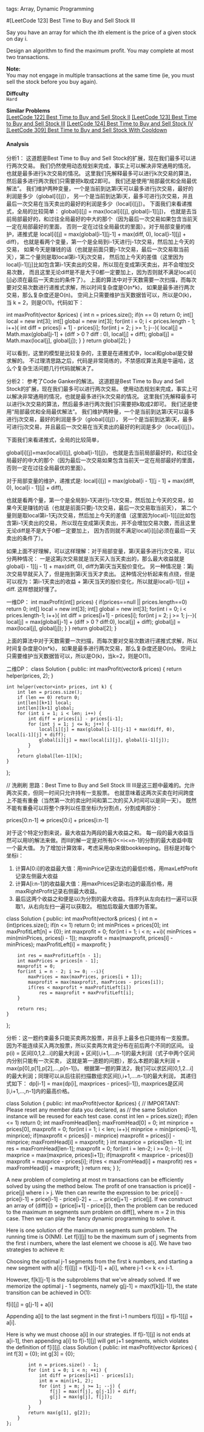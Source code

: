 tags: Array, Dynamic Programming

#[LeetCode 123] Best Time to Buy and Sell Stock III

Say you have an array for which the ith element is the price of a given stock on day i.

Design an algorithm to find the maximum profit. You may complete at most two transactions.

**Note:**  
You may not engage in multiple transactions at the same time (ie, you must sell the stock before you buy again).

**Diffculty**  
`Hard`

**Similar Problems**  
[[LeetCode 122] Best Time to Buy and Sell Stock II]()
[[LeetCode 123] Best Time to Buy and Sell Stock III]()
[[LeetCode 124] Best Time to Buy and Sell Stock IV]()
[[LeetCode 309] Best Time to Buy and Sell Stock With Cooldown]()

#### Analysis



分析1：
这道题是Best Time to Buy and Sell Stock的扩展，现在我们最多可以进行两次交易。
我们仍然使用动态规划来完成，事实上可以解决非常通用的情况，也就是最多进行k次交易的情况。
这里我们先解释最多可以进行k次交易的算法，然后最多进行两次我们只需要把k取成2即可。
我们还是使用“局部最优和全局最优解法”。
我们维护两种变量，一个是当前到达第i天可以最多进行j次交易，最好的利润是多少（global[i][j]），
另一个是当前到达第i天，最多可进行j次交易，并且最后一次交易在当天卖出的最好的利润是多少（local[i][j]）。
下面我们来看递推式，全局的比较简单：
global[i][j] = max(local[i][j], global[i-1][j])，
也就是去当前局部最好的，和过往全局最好的中大的那个（因为最后一次交易如果包含当前天一定在局部最好的里面，
否则一定在过往全局最优的里面）。对于局部变量的维护，递推式是
local[i][j] = max(global[i-1][j-1] + max(diff, 0), local[i-1][j] + diff)，
也就是看两个变量，第一个是全局到i-1天进行j-1次交易，然后加上今天的交易，
如果今天是赚钱的话（也就是前面只要j-1次交易，最后一次交易取当前天），第二个量则是取local第i-1天j次交易，
然后加上今天的差值（这里因为local[i-1][j]比如包含第i-1天卖出的交易，所以现在变成第i天卖出，并不会增加交易次数，
而且这里无论diff是不是大于0都一定要加上，因为否则就不满足local[i][j]必须在最后一天卖出的条件了）。
上面的算法中对于天数需要一次扫描，而每次要对交易次数进行递推式求解，所以时间复杂度是O(n*k)，
如果是最多进行两次交易，那么复杂度还是O(n)。
空间上只需要维护当天数据皆可以，所以是O(k)，当 k = 2，则是O(1)。代码如下：

int maxProfit(vector<int> &prices) {
    int n = prices.size();
    if(n == 0) return 0;
    int[] local = new int[3];
    int[] global = new int[3];
    for(int i = 0; i < prices.length - 1; i++){
        int diff = prices[i + 1] - prices[i];
        for(int j = 2; j >= 1; j--){
            local[j] = Math.max(global[j-1] + (diff > 0 ? diff : 0), local[j] + diff);
            global[j] = Math.max(local[j], global[j]);
        }
    }
    return global[2];
}

可以看到，这里的模型是比较复杂的，主要是在递推式中，local和global是交替求解的。
不过理清思路之后，代码是非常简练的，不禁感叹算法真是牛逼哈，这么个复杂生活问题几行代码就解决了。


分析2：
参考了Code Ganker的解法。
这道题是Best Time to Buy and Sell Stock的扩展，现在我们最多可以进行两次交易。
使用动态规划来完成，事实上可以解决非常通用的情况，也就是最多进行k次交易的情况。
这里我们先解释最多可以进行k次交易的算法，然后最多进行两次我们只需要把k取成2即可。
我们还是使用“局部最优和全局最优解法”。
我们维护两种量，一个是当前到达第i天可以最多进行j次交易，最好的利润是多少（global[i][j]），
另一个是当前到达第i天，最多可进行j次交易，并且最后一次交易在当天卖出的最好的利润是多少（local[i][j]）。

下面我们来看递推式，全局的比较简单，

global[i][j]=max(local[i][j], global[i-1][j])，
也就是去当前局部最好的，和过往全局最好的中大的那个（因为最后一次交易如果包含当前天一定在局部最好的里面，
否则一定在过往全局最优的里面）。

对于局部变量的维护，递推式是: local[i][j] = max(global[i - 1][j - 1] + max(diff, 0), local[i - 1][j] + diff),

也就是看两个量，第一个是全局到i-1天进行j-1次交易，然后加上今天的交易，如果今天是赚钱的话（也就是前面只要j-1次交易，最后一次交易取当前天），
第二个量则是取local第i-1天j次交易，然后加上今天的差值（这里因为local[i-1][j]比如包含第i-1天卖出的交易，
所以现在变成第i天卖出，并不会增加交易次数，而且这里无论diff是不是大于0都一定要加上，
因为否则就不满足local[i][j]必须在最后一天卖出的条件了）。

如果上面不好理解，可以这样理解：对于局部变量，第i天最多进行j次交易，可以分两种情况：
一是这第j次交易就是当天买入当天卖出的，那么最大收益就是  global[i - 1][j - 1] + max(diff, 0), diff为第i天当天股价变化。
另一种情况是：第j次交易早就买入了，但是拖到第i天当天才卖出。
这种情况分析起来有点绕，但是可以视为：第i-1天卖出的收益 + 第i天当天的股价变化，所以就是local[i-1][j] + diff. 这样想就好懂了。

一维DP：
int maxProfit(int[] prices) {
    if(prices==null || prices.length==0)
        return 0;
    int[] local = new int[3];
    int[] global = new int[3];
    for(int i = 0; i < prices.length-1; i++){
        int diff = prices[i+1] - prices[i];
        for(int j = 2; j >= 1; j--){
            local[j] = max(global[j-1] + (diff > 0 ? diff:0), local[j] + diff);
            global[j] = max(local[j], global[j]);
        }
    }
    return global[2];
}

上面的算法中对于天数需要一次扫描，而每次要对交易次数进行递推式求解，所以时间复杂度是O(n*k)，
如果是最多进行两次交易，那么复杂度还是O(n)。
空间上只需要维护当天数据皆可以，所以是O(k)，当k=2，则是O(1)。

二维DP：
class Solution {
public:
    int maxProfit(vector<int>& prices) {
        return helper(prices, 2);
    }

    int helper(vector<int> prices, int k) {
        int len = prices.size();
        if (len == 0) return 0;
        int[len][k+1] local;
        int[len][k+1] global;
        for (int i = 1; i < len; i++) {
            int diff = prices[i] - prices[i-1];
            for (int j = 1; j <= k; j++) {
                local[i][j] = max(global[i-1][j-1] + max(diff, 0), local[i-1][j] + diff);
                global[i][j] = max(local[i][j], global[i-1][j]);
            }
        }
        return global[len-1][k];
    }
};

// 洗刷刷
思路：Best Time to Buy and Sell Stock III
III是这三题中最难的。允许两次买卖，但同一时间只允许持有一支股票。
也就意味着这两次买卖在时间跨度上不能有重叠（当然第一次的卖出时间和第二次的买入时间可以是同一天）。
既然不能有重叠可以将整个序列以任意坐标i为分割点，分割成两部分：

prices[0:n-1] => prices[0:i] + prices[i:n-1]

对于这个特定分割来说，最大收益为两段的最大收益之和。
每一段的最大收益当然可以用I的解法来做。而III的解一定是对所有0<=i<=n-1的分割的最大收益中取一个最大值。
为了增加计算效率，考虑采用dp来做bookkeeping。目标是对每个坐标i：

1. 计算A[0:i]的收益最大值：用minPrice记录i左边的最低价格，用maxLeftProfit记录左侧最大收益
2. 计算A[i:n-1]的收益最大值：用maxPrices记录i右边的最高价格，用maxRightProfit记录右侧最大收益。
3. 最后这两个收益之和便是以i为分割的最大收益。将序列从左向右扫一遍可以获取1，从右向左扫一遍可以获取2。
相加后取最大值即为答案。

class Solution {
public:
    int maxProfit(vector<int>& prices) {
        int n = (int)prices.size();
        if(n <= 1) return 0;
        int minPrices = prices[0];
        int maxProfitLeft[n] = {0};
        int maxprofit = 0;
        for(int i = 1; i < n; ++i){
            minPrices = min(minPrices, prices[i - 1]);
            maxprofit = max(maxprofit, prices[i] - minPrices);
            maxProfitLeft[i] = maxprofit;
        }

        int res = maxProfitLeft[n - 1];
        int maxPrices = prices[n - 1];
        maxprofit = 0;
        for(int i = n - 2; i >= 0; --i){
            maxPrices = max(maxPrices, prices[i + 1]);
            maxprofit = max(maxprofit, maxPrices - prices[i]);
            if(res < maxprofit + maxProfitLeft[i])
                res = maxprofit + maxProfitLeft[i];
        }

        return res;
    }
};

分析：这一题约束最多只能买卖两次股票，并且手上最多也只能持有一支股票。
因为不能连续买入两次股票，所以买卖两次肯定分布在前后两个不同的区间。
设p(i) = 区间[0,1,2...i]的最大利润 + 区间[i,i+1,....n-1]的最大利润（式子中两个区间内分别只能有一次买卖，
这就是第一道题的问题），那么本题的最大利润 = max{p[0],p[1],p[2],...,p[n-1]}。
根据第一题的算法2，我们可以求区间[0,1,2...i]的最大利润；同理可以从后往前扫描数组求区间[i,i+1,....n-1]的最大利润，
其递归式如下：
dp[i-1] = max{dp[i], maxprices - prices[i-1]}, maxprices是区间[i,i+1,...,n-1]内的最高价格。

class Solution {
public:
    int maxProfit(vector<int> &prices) {
        // IMPORTANT: Please reset any member data you declared, as
        // the same Solution instance will be reused for each test case.
        const int len = prices.size();
        if(len <= 1) return 0;
        int maxFromHead[len];
        maxFromHead[0] = 0;
        int minprice = prices[0], maxprofit = 0;
        for(int i = 1; i < len; i++){
            minprice = min(prices[i-1], minprice);
            if(maxprofit < prices[i] - minprice)
                maxprofit = prices[i] - minprice;
            maxFromHead[i] = maxprofit;
        }
        int maxprice = prices[len - 1];
        int res = maxFromHead[len-1];
        maxprofit = 0;
        for(int i = len-2; i >= 0; i--){
            maxprice = max(maxprice, prices[i+1]);
            if(maxprofit < maxprice - prices[i])
                maxprofit = maxprice - prices[i];
            if(res < maxFromHead[i] + maxprofit)
                res = maxFromHead[i] + maxprofit;
        }
        return res;
    }
};

A new problem of completing at most m transactions can be efficiently solved by using the method below.
The profit of one transaction is price[i] - price[j] where i > j.
We then can rewrite the expression to be:
price[i] - price[i-1] + price[i-1] - price[i-2] + ... + price[j+1] - price[j].
If we construct an array of {diff[i]} = {price[i+1] - price[i]}, then the problem can be reduced to
the maximum m segments sum problem on diff[], where m = 2 in this case.
Then we can play the fancy dynamic programming to solve it.

Here is one solution of the maximum m segments sum problem. The running time is O(NM).
Let f[i][j] to be the maximum sum of j segments from the first i numbers,
where the last element we choose is a[i]. We have two strategies to achieve it:

Choosing the optimal j-1 segments from the first k numbers, and starting a new segment with a[i]:
f[i][j] = f[k][j-1] + a[i], where j-1 <= k <= i-1.

However, f[k][j-1] is the subproblems that we've already solved. If we memorize the optimal j - 1 segments,
namely g[j-1] = max(f[k][j-1]), the state transition can be achieved in O(1):

f[i][j] = g[j-1] + a[i]

Appending a[i] to the last segment in the first i-1 numbers
f[i][j] = f[i-1][j] + a[i].

Here is why we must choose a[i] in our strategies. If f[i-1][j] is not ends at a[i-1],
then appending a[i] to f[i-1][j] will get j+1 segments, which violates the definition of f[i][j].
class Solution {
    public:
        int maxProfit(vector<int> &prices) {
            int f[3] = {0};
            int g[3] = {0};

            int n = prices.size() - 1;
            for (int i = 0; i < n; ++i) {
                int diff = prices[i+1] - prices[i];
                int m = min(i+1, 2);
                for (int j = m; j >= 1; --j) {
                    f[j] = max(f[j], g[j-1]) + diff;
                    g[j] = max(g[j], f[j]);
                }
            }
            return max(g[1], g[2]);
        }
    };